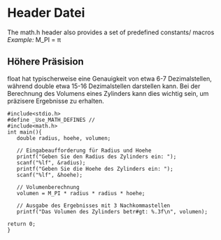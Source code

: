 # Header Datei
The math.h header also provides a set of predefined constants/ macros
*Example:*
M_PI = π
## Höhere Präsision
float hat typischerweise eine Genauigkeit von etwa 6-7 Dezimalstellen, während double etwa 15-16 Dezimalstellen darstellen kann. Bei der Berechnung des Volumens eines Zylinders kann dies wichtig sein, um präzisere Ergebnisse zu erhalten.

~~~
#include<stdio.h>
#define _Use_MATH_DEFINES //
#include<math.h>
int main(){
   double radius, hoehe, volumen;

   // Eingabeaufforderung für Radius und Hoehe
   printf("Geben Sie den Radius des Zylinders ein: ");
   scanf("%lf", &radius);
   printf("Geben Sie die Hoehe des Zylinders ein: ");
   scanf("%lf", &hoehe);

   // Volumenberechnung
   volumen = M_PI * radius * radius * hoehe;

   // Ausgabe des Ergebnisses mit 3 Nachkommastellen
   printf("Das Volumen des Zylinders betr#gt: %.3f\n", volumen);
   
return 0;
}
~~~
